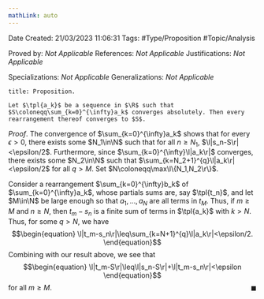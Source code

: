 ```yaml
---
mathLink: auto
---
```


<div class="topSpace"></div>

Date Created: 21/03/2023 11:06:31
Tags: #Type/Proposition #Topic/Analysis

Proved by: _Not Applicable_
References: _Not Applicable_
Justifications: _Not Applicable_

Specializations: _Not Applicable_
Generalizations: _Not Applicable_

``` ad-Proposition
title: Proposition.

Let $\tpl{a_k}$ be a sequence in $\R$ such that $S\coloneqq\sum_{k=0}^{\infty}a_k$ converges absolutely. Then every rearrangement thereof converges to $S$.

```

_Proof_. The convergence of $\sum_{k=0}^{\infty}a_k$ shows that for every $\epsilon>0$, there exists some $N_1\in\N$ such that for all $n\geq N_1$, $\l|s_n-S\r|<\epsilon/2$. Furthermore, since $\sum_{k=0}^{\infty}\l|a_k\r|$ converges, there exists some $N_2\in\N$ such that $\sum_{k=N_2+1}^{q}\l|a_k\r|<\epsilon/2$ for all $q>M$. Set $N\coloneqq\max\l\{N_1,N_2\r\}$.

Consider a rearrangement $\sum_{k=0}^{\infty}b_k$ of $\sum_{k=0}^{\infty}a_k$, whose partials sums are, say $\tpl{t_n}$, and let $M\in\N$ be large enough so that $a_1,\dots,a_N$ are all terms in $t_M$. Thus, if $m\geq M$ and $n\geq N$, then $t_m-s_n$ is a finite sum of terms in $\tpl{a_k}$ with $k>N$. Thus, for some $q>N$, we have
$$\begin{equation}
    \l|t_m-s_n\r|\leq\sum_{k=N+1}^{q}\l|a_k\r|<\epsilon/2.
\end{equation}$$
Combining with our result above, we see that
$$\begin{equation}
    \l|t_m-S\r|\leq\l|s_n-S\r|+\l|t_m-s_n\r|<\epsilon
\end{equation}$$
for all $m\geq M$.<span style="float:right;">$\blacksquare$</span>
